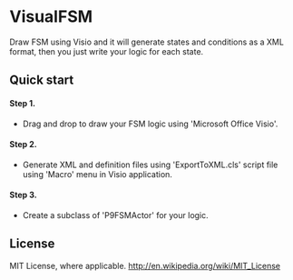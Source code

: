 # VisualFSM
Draw FSM using Visio and it will generate states and conditions as a XML format, then you just write your logic for each state.

## Quick start

#### Step 1. 
 - Drag and drop to draw your FSM logic using 'Microsoft Office Visio'.
 
#### Step 2. 
 - Generate XML and definition files using 'ExportToXML.cls' script file using 'Macro' menu in Visio application.
 
#### Step 3. 
 - Create a subclass of 'P9FSMActor' for your logic.
 
 
 
## License
 MIT License, where applicable. http://en.wikipedia.org/wiki/MIT_License
